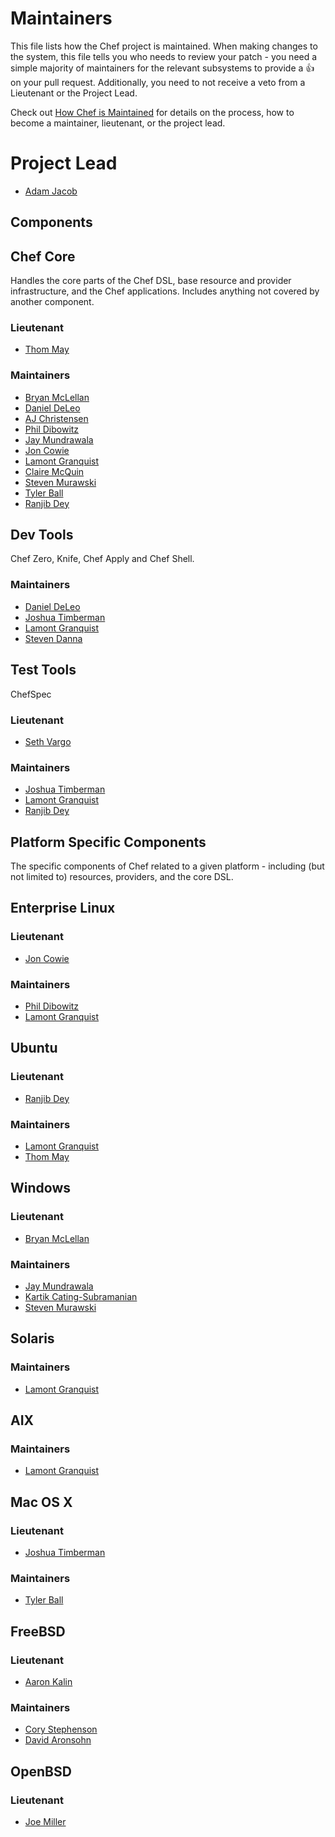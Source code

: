 <!-- This is a generated file. Please do not edit directly -->

# Maintainers

This file lists how the Chef project is maintained. When making changes to the system, this
file tells you who needs to review your patch - you need a simple majority of maintainers
for the relevant subsystems to provide a :+1: on your pull request. Additionally, you need
to not receive a veto from a Lieutenant or the Project Lead.

Check out [How Chef is Maintained](https://github.com/opscode/chef-rfc/blob/master/rfc030-maintenance-policy.md#how-the-project-is-maintained) for details on the process, how to become
a maintainer, lieutenant, or the project lead.

# Project Lead

* [Adam Jacob](https://github.com/adamhjk)

## Components

## Chef Core

Handles the core parts of the Chef DSL, base resource and provider
infrastructure, and the Chef applications. Includes anything not covered by
another component.

### Lieutenant

* [Thom May](https://github.com/thommay)

### Maintainers

* [Bryan McLellan](https://github.com/btm)
* [Daniel DeLeo](https://github.com/danielsdeleo)
* [AJ Christensen](https://github.com/fujin)
* [Phil Dibowitz](https://github.com/jaymzh)
* [Jay Mundrawala](https://github.com/jdmundrawala)
* [Jon Cowie](https://github.com/jonlives)
* [Lamont Granquist](https://github.com/lamont-granquist)
* [Claire McQuin](https://github.com/mcquin)
* [Steven Murawski](https://github.com/smurawski)
* [Tyler Ball](https://github.com/tyler-ball)
* [Ranjib Dey](https://github.com/ranjib)

## Dev Tools

Chef Zero, Knife, Chef Apply and Chef Shell.
### Maintainers

* [Daniel DeLeo](https://github.com/danielsdeleo)
* [Joshua Timberman](https://github.com/jtimberman)
* [Lamont Granquist](https://github.com/lamont-granquist)
* [Steven Danna](https://github.com/stevendanna)

## Test Tools

ChefSpec
### Lieutenant

* [Seth Vargo](https://github.com/sethvargo)

### Maintainers

* [Joshua Timberman](https://github.com/jtimberman)
* [Lamont Granquist](https://github.com/lamont-granquist)
* [Ranjib Dey](https://github.com/ranjib)

## Platform Specific Components

The specific components of Chef related to a given platform - including (but not limited to) resources, providers, and the core DSL.

## Enterprise Linux

### Lieutenant

* [Jon Cowie](https://github.com/jonlives)

### Maintainers

* [Phil Dibowitz](https://github.com/jaymzh)
* [Lamont Granquist](https://github.com/lamont-granquist)

## Ubuntu

### Lieutenant

* [Ranjib Dey](https://github.com/ranjib)

### Maintainers

* [Lamont Granquist](https://github.com/lamont-granquist)
* [Thom May](https://github.com/thommay)

## Windows

### Lieutenant

* [Bryan McLellan](https://github.com/btm)

### Maintainers

* [Jay Mundrawala](https://github.com/jdmundrawala)
* [Kartik Cating-Subramanian](https://github.com/ksubrama)
* [Steven Murawski](https://github.com/smurawski)

## Solaris

### Maintainers

* [Lamont Granquist](https://github.com/lamont-granquist)

## AIX

### Maintainers

* [Lamont Granquist](https://github.com/lamont-granquist)

## Mac OS X

### Lieutenant

* [Joshua Timberman](https://github.com/jtimberman)

### Maintainers

* [Tyler Ball](https://github.com/tyler-ball)

## FreeBSD

### Lieutenant

* [Aaron Kalin](https://github.com/martinisoft)

### Maintainers

* [Cory Stephenson](https://github.com/Aevin1387)
* [David Aronsohn](https://github.com/tbunnyman)

## OpenBSD

### Lieutenant

* [Joe Miller](https://github.com/joemiller)

